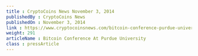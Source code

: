 ```yaml
---
title : CryptoCoins News November 3, 2014
publishedBy : CryptoCoins News
publishedOn : November 3, 2014
link : https://www.cryptocoinsnews.com/bitcoin-conference-purdue-university/
weight: 291
articleName : Bitcoin Conference At Purdue University
class : pressArticle
---
```


